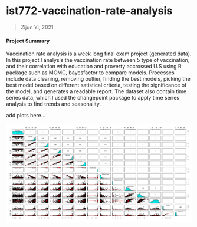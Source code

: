 # ist772-vaccination-rate-analysis
> Zijun Yi, 2021

#### Project Summary
Vaccination rate analysis is a week long final exam project (generated data). In this project I analysis the vaccination rate between 5 type of vaccination, and their correlation with education and proverty accrossed U.S using R package such as MCMC, bayesfactor to compare models. Processes include data cleaning, removing outlier, finding the best models, picking the best model based on different  satistical criteria, testing the significance of the model, and generates a readable report. 
The dataset also contain time series data, which I used the changepoint package to apply time series analysis to find trends and seasonality.

add plots here...

![Image](plot_zoom_png)
